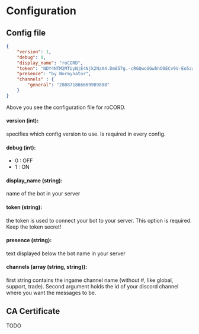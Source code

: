 # Configuration

## Config file
```json
{
    "version": 1,
    "debug": 0,
    "display_name": "roCORD",
    "token": "NDY4NTM2MTUyNjE4Njk2NzA4.Dm857g.-cRGQwoSGwhhO0ECv9V-Eo5zavA",
    "presence": "by Normynator",
    "channels" : {
        "general": "280871866669989888"
    }
}
```
Above you see the configuration file for roCORD.
#### version (int): 
specifies which config version to use. Is required in every config.
#### debug (int): 
- 0 : OFF
- 1 : ON
#### display_name (string): 
name of the bot in your server
#### token (string): 
the token is used to connect your bot to your server. This option is required. Keep the token secret!
#### presence (string): 
text displayed below the bot name in your server
#### channels (array (string, string)): 
first string contains the ingame channel name (without #, like global, support, trade). Second argument holds the id of your discord channel where you want the messages to be.


## CA Certificate
TODO
